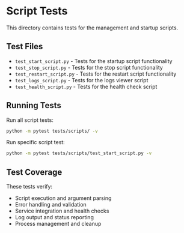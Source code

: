 # Script Tests

This directory contains tests for the management and startup scripts.

## Test Files

- `test_start_script.py` - Tests for the startup script functionality
- `test_stop_script.py` - Tests for the stop script functionality  
- `test_restart_script.py` - Tests for the restart script functionality
- `test_logs_script.py` - Tests for the logs viewer script
- `test_health_script.py` - Tests for the health check script

## Running Tests

Run all script tests:
```bash
python -m pytest tests/scripts/ -v
```

Run specific script test:
```bash
python -m pytest tests/scripts/test_start_script.py -v
```

## Test Coverage

These tests verify:
- Script execution and argument parsing
- Error handling and validation
- Service integration and health checks
- Log output and status reporting
- Process management and cleanup